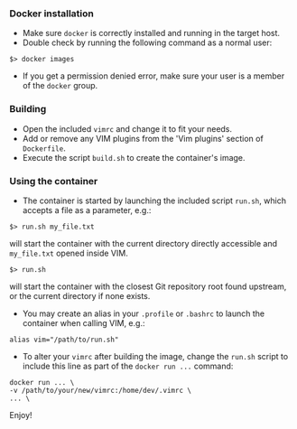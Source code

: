 ### Docker installation
* Make sure `docker` is correctly installed and running in the target host.
* Double check by running the following command as a normal user:

```
$> docker images
```

* If you get a permission denied error, make sure your user is a member of the `docker` group.

### Building

* Open the included `vimrc` and change it to fit your needs.
* Add or remove any VIM plugins from the 'Vim plugins' section of `Dockerfile`.
* Execute the script `build.sh` to create the container's image.

### Using the container
* The container is started by launching the included script `run.sh`, which accepts a file as a parameter, e.g.:

```
$> run.sh my_file.txt
```

will start the container with the current directory directly accessible and `my_file.txt` opened inside VIM.

```
$> run.sh
```

will start the container with the closest Git repository root found upstream, or the current directory if none exists.
* You may create an alias in your `.profile` or `.bashrc` to launch the container when calling VIM, e.g.:

```
alias vim="/path/to/run.sh"
```
* To alter your `vimrc` after building the image, change the `run.sh` script to include this line as part of the `docker run ...` command:

```
docker run ... \
-v /path/to/your/new/vimrc:/home/dev/.vimrc \
... \
```

Enjoy!
